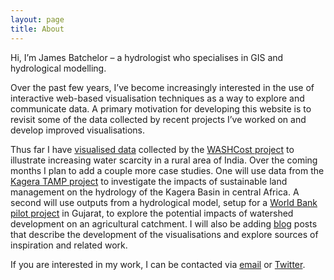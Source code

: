 ```yaml
---
layout: page
title: About
---
```

 
Hi, I’m James Batchelor – a hydrologist who specialises in GIS and hydrological modelling. 

Over the past few years, I’ve become increasingly interested in the use of interactive web-based visualisation techniques as a way to explore and communicate data. A primary motivation for developing this website is to revisit some of the data collected by recent projects I’ve worked on and develop improved visualisations. 

Thus far I have <a href="../case-studies/visualising-water-scarcity.html">visualised data</a> collected by the <a href="http://www.ircwash.org/washcost">WASHCost project</a> to illustrate increasing water scarcity in a rural area of India.  Over the coming months I plan to add a couple more case studies. One will use data from the <a href="http://www.fao.org/in-action/kagera/home/en/">Kagera TAMP project</a> to investigate the impacts of sustainable land management on the hydrology of the Kagera Basin in central Africa. A second will use outputs from a hydrological model, setup for a <a href="http://www.profor.info/knowledge/institutional-analysis-and-landscape-level-planning-guidelines-watershed-development-india">World Bank pilot project</a> in Gujarat, to explore the potential impacts of watershed development on an agricultural catchment. I will also be adding <a href="../blog/index.html">blog</a> posts that describe the development of the visualisations and explore sources of inspiration and related work. 

If you are interested in my work, I can be contacted via <a href="mailto:jamesbatchelor@outlook.com">email</a> or <a href="https://twitter.com/Aqua_Vis">Twitter</a>.

